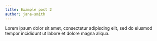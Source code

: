 ```yaml
---
title: Example post 2
author: jane-smith
---
```


Lorem ipsum dolor sit amet, consectetur adipiscing elit, sed do eiusmod tempor incididunt ut labore et dolore magna aliqua.

